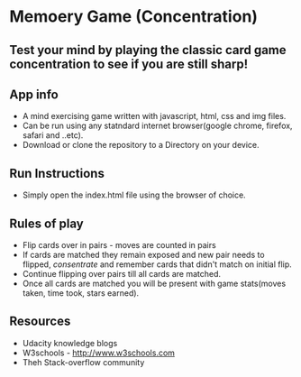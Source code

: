 # **Memoery Game (Concentration)**
## Test your mind by playing the classic card game concentration to see if you are still sharp!


## **App info**
- A mind exercising game written with javascript, html, css and img files.
- Can be run using any statndard internet browser(google chrome, firefox, safari and ..etc).
- Download or clone the repository to a Directory on your device.

## **Run Instructions**
- Simply open the index.html file using the browser of choice.

## **Rules of play**
- Flip cards over in pairs - moves are counted in pairs
- If cards are matched they remain exposed and new pair needs to flipped,
  *consentrate* and remember cards that didn't match on initial flip.
- Continue flipping over pairs till all cards are matched.
- Once all cards are matched you will be present with game stats(moves taken, time took, stars earned).

## **Resources**
- Udacity knowledge blogs
- W3schools - http://www.w3schools.com
- Theh Stack-overflow community
